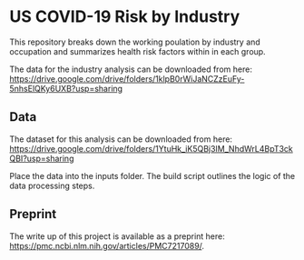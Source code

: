 # US COVID-19 Risk by Industry

This repository breaks down the working poulation by industry and occupation and summarizes health risk factors within in each group.

The data for the industry analysis can be downloaded from here:
https://drive.google.com/drive/folders/1klpB0rWiJaNCZzEuFy-5nhsElQKy6UXB?usp=sharing

## Data

The dataset for this analysis can be downloaded from here: https://drive.google.com/drive/folders/1YtuHk_iK5QBj3IM_NhdWrL4BpT3ckQBI?usp=sharing

Place the data into the inputs folder.  The build script outlines the logic of the data processing steps.

## Preprint

The write up of this project is available as a preprint here: https://pmc.ncbi.nlm.nih.gov/articles/PMC7217089/.
